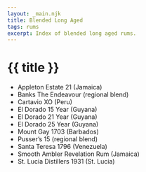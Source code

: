 ```yaml
---
layout: _main.njk
title: Blended Long Aged
tags: rums
excerpt: Index of blended long aged rums.
---
```

<!-- markdownlint-disable MD025 -->
# {{ title }}
<!-- markdownlint-disable MD025 -->

<div class="index">

* Appleton Estate 21 (Jamaica)
* Banks The Endeavour (regional blend)
* Cartavio XO (Peru)
* El Dorado 15 Year (Guyana)
* El Dorado 21 Year (Guyana)
* El Dorado 25 Year (Guyana)
* Mount Gay 1703 (Barbados)
* Pusser&rsquo;s 15 (regional blend)
* Santa Teresa 1796 (Venezuela)
* Smooth Ambler Revelation Rum (Jamaica)
* St. Lucia Distillers 1931 (St. Lucia)

</div>
